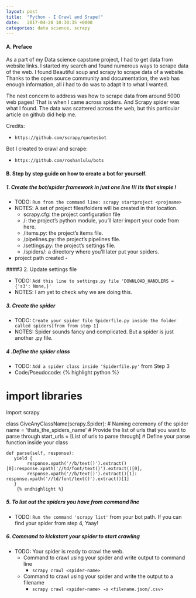 ```yaml
---
layout: post
title:  "Python - I Crawl and Srape!"
date:   2017-04-28 10:30:35 +0000
categories: data science, scrapy
---
```


#### A. Preface
As a part of my Data science capstone project, I had to get data from website links. I started my search and found numerous ways to scrape data of the web. I found Beautiful soup and scrapy to scrape data of a website. Thanks to the open source community and documentation, the web has enough information, all i had to do was to adapt it to what I wanted.

The next concern to address was how to scrape data from around 5000 web pages! That is when I came across spiders. And Scrapy spider was what I found. The data was scattered across the web, but this particular article on github did help me.

Credits: 
- `https://github.com/scrapy/quotesbot`

Bot I created to crawl and scrape:
- `https://github.com/roshanlulu/bots`

#### B. Step by step guide on how to create a bot for yourself.

##### 1. Create the bot/spider framework in just one line !!! Its that simple !
- TODO: `Run from the command line: scrapy startproject <projname>`
- NOTES: A set of project files/folders will be created in that location.
    - scrapy.cfg: the project configuration file
    - <projname>/: the project’s python module, you’ll later import your code from here.
    - <projname>/items.py: the project’s items file.
    - <projname>/pipelines.py: the project’s pipelines file.
    - <projname>/settings.py: the project’s settings file.
    - <projname>/spiders/: a directory where you’ll later put your spiders.
- project path created - 

####3 2. Update settings file
- TODO: `Add this line to settings.py file 'DOWNLOAD_HANDLERS = {'s3': None,}'`
- NOTES: I am yet to check why we are doing this.

##### 3. Create the spider
- TODO: `Create your spider file Spiderfile.py inside the folder called spiders[from from step 1]`
- NOTES: Spider sounds fancy and complicated. But a spider is just another .py file.

##### 4 .Define the spider class
- TODO: `Add a spider class inside 'Spiderfile.py'` from Step 3
- Code/Pseudocode:
{% highlight python %}
# import libraries
import scrapy

class GiveAnyClassName(scrapy.Spider):
    # Naming ceremony of the spider
    name = 'thats_the_spiders_name'
    # Provide the list of urls that you want to parse through
    start_urls = [List of urls to parse through]
    # Define your parse function inside your class

    def parse(self, response):
       yield {
            response.xpath('//b/text()').extract()[0]:response.xpath('//td/font/text()').extract()[0],
            response.xpath('//b/text()').extract()[1]: response.xpath('//td/font/text()').extract()[1]
       }
        {% endhighlight %}

##### 5. To list out the spiders you have from command line
- TODO: `Run the command 'scrapy list'` from your bot path. If you can find your spider from step 4, Yaay!

##### 6. Command to kickstart your spider to start crawling
- TODO: Your spider is ready to crawl the web. 
    - Command to crawl using your spider and write output to command line
        - `scrapy crawl <spider-name>`
    - Command to crawl using your spider and write the output to a filename
        - `scrapy crawl <spider-name> -o <filename.json/.csv>`